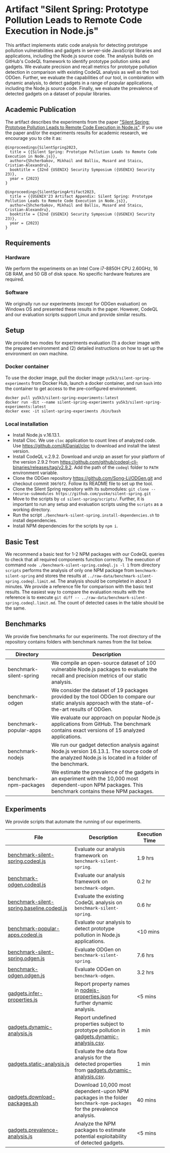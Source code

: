 # Artifact "Silent Spring: Prototype Pollution Leads to Remote Code Execution in Node.js"
This artifact implements static code analysis for detecting prototype pollution vulnerabilities and gadgets in server-side JavaScript libraries and applications, including the Node.js source code. The analysis builds on GitHub's CodeQL framework to identify prototype pollution sinks and gadgets. We evaluate precision and recall metrics for prototype pollution detection in comparison with existing CodeQL analysis as well as the tool ODGen. Further, we evaluate the capabilities of our tool, in combination with dynamic analysis, to detect gadgets in a range of popular applications, including the Node.js source code. Finally, we evaluate the prevalence of detected gadgets on a dataset of popular libraries.

## Academic Publication
The artifact describes the experiments from the paper ["Silent Spring: Prototype Pollution Leads to Remote Code Execution in Node.js"](/silent-spring-full-version.pdf). If you use the paper and/or the experiments results for academic research, we encourage you to cite it as:

```
@inproceedings{SilentSpring2023,
  title = {{Silent Spring: Prototype Pollution Leads to Remote Code Execution in Node.js}},
  author={Shcherbakov, Mikhail and Balliu, Musard and Staicu, Cristian-Alexandru},
  booktitle = {32nd {USENIX} Security Symposium ({USENIX} Security 23)},
  year = {2023}
}
```

```
@inproceedings{SilentSpringArtifact2023,
  title = {{USENIX'23 Artifact Appendix: Silent Spring: Prototype Pollution Leads to Remote Code Execution in Node.js}},
  author={Shcherbakov, Mikhail and Balliu, Musard and Staicu, Cristian-Alexandru},
  booktitle = {32nd {USENIX} Security Symposium ({USENIX} Security 23)},
  year = {2023}
}
```

## Requirements
### Hardware
We perform the experiments on an Intel Core i7-8850H CPU 2.60GHz, 16 GB RAM, and 50 GB of disk space. No specific hardware features are required. 

### Software
We originally run our experiments (except for ODGen evaluation) on Windows OS and presented these results in the paper. However, CodeQL and our evaluation scripts support Linux and provide similar results.

## Setup
We provide two modes for experiments evaluation (1) a docker image with the prepared environment and (2) detailed instructions on how to set up the environment on own machine.

### Docker container
To use the docker image, pull the docker image `yu5k3/silent-spring-experiments` from Docker Hub, launch a docker container, and run `bash` into the container to get access to the pre-configured environment.
```
docker pull yu5k3/silent-spring-experiments:latest
docker run -dit --name silent-spring-experiments yu5k3/silent-spring-experiments:latest
docker exec -it silent-spring-experiments /bin/bash
```

### Local installation
- Install Node.js v.16.13.1.
- Install Cloc. We use `cloc` application to count lines of analyzed code. Use https://github.com/AlDanial/cloc to download and install the latest version.
- Install CodeQL v.2.9.2. Download and unzip an asset for your platform of the version 2.9.2 from https://github.com/github/codeql-cli-binaries/releases/tag/v2.9.2. Add the path of the `codeql` folder to `PATH` environment variable.
- Clone the ODGen repository https://github.com/Song-Li/ODGen.git and checkout commit `306f6f2`. Follow its README file to set up the tool.
- Clone the Silent Spring repository with its submodules: `git clone --recurse-submodules https://github.com/yuske/silent-spring.git`
- Move to the scripts by `cd silent-spring/scripts/`. Further, it is important to run any setup and evaluation scripts using the `scripts` as a working directory.
- Run the script `./benchmark-silent-spring.install-dependencies.sh` to install dependencies.
- Install NPM dependencies for the scripts by `npm i`.

## Basic Test
We recommend a basic test for 1-2 NPM packages with our CodeQL queries to check that all required components function correctly. The execution of command `node ./benchmark-silent-spring.codeql.js -l 1` from directory `scripts` performs the analysis of only one NPM package from `benchmark-silent-spring` and stores the results at `../raw-data/benchmark-silent-spring.codeql.limit.md`. The analysis should be completed in about 3 minutes. We provide a reference file for comparison with the basic test results. The easiest way to compare the evaluation results with the reference is to execute `git diff -- ../raw-data/benchmark-silent-spring.codeql.limit.md`. The count of detected cases in the table should be the same.

## Benchmarks
We provide five benchmarks for our experiments. The root directory of the repository contains folders with benchmark names from the list below.

| Directory               | Description |
|-------------------------|-------------|
| benchmark-silent-spring | We compile an open-source dataset of 100 vulnerable Node.js packages to evaluate the recall and precision metrics of our static analysis. |
| benchmark-odgen         | We consider the dataset of 19 packages provided by the tool ODGen to compare our static analysis approach with the state-of-the-art results of ODGen. |
| benchmark-popular-apps  | We evaluate our approach on popular Node.js applications from GitHub. The benchmark contains exact versions of 15 analyzed applications. |
| benchmark-nodejs        | We run our gadget detection analysis against Node.js version 16.13.1. The source code of the analyzed Node.js is located in a folder of the benchmark. |
| benchmark-npm-packages  | We estimate the prevalence of the gadgets in an experiment with the 10,000 most dependent-upon NPM packages. This benchmark contains these NPM packages.|


## Experiments
We provide scripts that automate the running of our experiments.

| File                                                          | Description | Execution Time |
|---------------------------------------------------------------|-------------|----------------|
| [benchmark-silent-spring.codeql.js](/scripts/benchmark-silent-spring.codeql.js) | Evaluate our analysis framework on `benchmark-silent-spring`. | 1.9 hrs |
| [benchmark-odgen.codeql.js](/scripts/benchmark-odgen.codeql.js) | Evaluate our analysis framework on `benchmark-odgen`. | 0.2 hr |
| [benchmark-silent-spring.baseline.codeql.js](/scripts/benchmark-silent-spring.baseline.codeql.js) | Evaluate the existing CodeQL analysis on `benchmark-silent-spring`. | 0.6 hr |
| [benchmark-popular-apps.codeql.js](/scripts/benchmark-popular-apps.codeql.js) | Evaluate our analysis to detect prototype pollution in Node.js applications. | <10 mins |
| [benchmark-silent-spring.odgen.js](/scripts/benchmark-silent-spring.odgen.js) | Evaluate ODGen on `benchmark-silent-spring`. | 7.6 hrs |
| [benchmark-odgen.odgen.js](/scripts/benchmark-odgen.odgen.js) | Evaluate ODGen on `benchmark-odgen`. | 3.2 hrs |
| [gadgets.infer-properties.js](/scripts/gadgets.infer-properties.js) | Report property names in [nodejs-properties.json](/raw-data/nodejs-properties.json) for further dynamic analysis. | <5 mins |
| [gadgets.dynamic-analysis.js](/scripts/gadgets.dynamic-analysis.js) | Report undefined properties subject to prototype pollution in [gadgets.dynamic-analysis.csv](/raw-data/gadgets.dynamic-analysis.csv). | 1 min |
| [gadgets.static-analysis.js](/scripts/gadgets.static-analysis.js) | Evaluate the data flow analysis for the detected properties from [gadgets.dynamic-analysis.csv](/raw-data/gadgets.dynamic-analysis.csv). | 1 min |
| [gadgets.download-packages.sh](/scripts/gadgets.download-packages.sh) | Download 10,000 most dependent-upon NPM packages in the folder `benchmark-npm-packages` for the prevalence analysis. | 40 mins |
| [gadgets.prevalence-analysis.js](/scripts/gadgets.prevalence-analysis.js) | Analyze the NPM packages to estimate potential exploitability of detected gadgets. | <5 mins |
